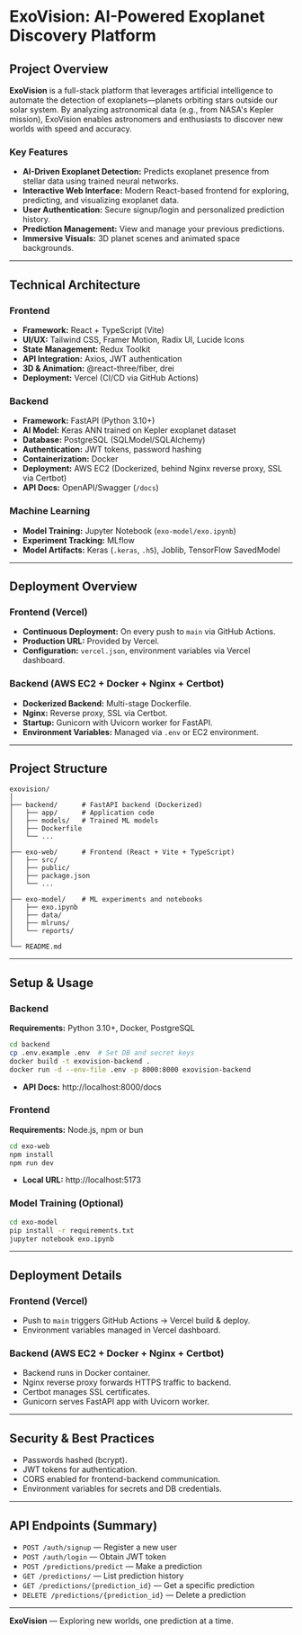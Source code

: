 # ExoVision: AI-Powered Exoplanet Discovery Platform

## Project Overview

**ExoVision** is a full-stack platform that leverages artificial intelligence to automate the detection of exoplanets—planets orbiting stars outside our solar system. By analyzing astronomical data (e.g., from NASA's Kepler mission), ExoVision enables astronomers and enthusiasts to discover new worlds with speed and accuracy.

### Key Features

- **AI-Driven Exoplanet Detection:** Predicts exoplanet presence from stellar data using trained neural networks.
- **Interactive Web Interface:** Modern React-based frontend for exploring, predicting, and visualizing exoplanet data.
- **User Authentication:** Secure signup/login and personalized prediction history.
- **Prediction Management:** View and manage your previous predictions.
- **Immersive Visuals:** 3D planet scenes and animated space backgrounds.

---

## Technical Architecture

### Frontend

- **Framework:** React + TypeScript (Vite)
- **UI/UX:** Tailwind CSS, Framer Motion, Radix UI, Lucide Icons
- **State Management:** Redux Toolkit
- **API Integration:** Axios, JWT authentication
- **3D & Animation:** @react-three/fiber, drei
- **Deployment:** Vercel (CI/CD via GitHub Actions)

### Backend

- **Framework:** FastAPI (Python 3.10+)
- **AI Model:** Keras ANN trained on Kepler exoplanet dataset
- **Database:** PostgreSQL (SQLModel/SQLAlchemy)
- **Authentication:** JWT tokens, password hashing
- **Containerization:** Docker
- **Deployment:** AWS EC2 (Dockerized, behind Nginx reverse proxy, SSL via Certbot)
- **API Docs:** OpenAPI/Swagger (`/docs`)

### Machine Learning

- **Model Training:** Jupyter Notebook (`exo-model/exo.ipynb`)
- **Experiment Tracking:** MLflow
- **Model Artifacts:** Keras (`.keras`, `.h5`), Joblib, TensorFlow SavedModel

---

## Deployment Overview

### Frontend (Vercel)

- **Continuous Deployment:** On every push to `main` via GitHub Actions.
- **Production URL:** Provided by Vercel.
- **Configuration:** `vercel.json`, environment variables via Vercel dashboard.

### Backend (AWS EC2 + Docker + Nginx + Certbot)

- **Dockerized Backend:** Multi-stage Dockerfile.
- **Nginx:** Reverse proxy, SSL via Certbot.
- **Startup:** Gunicorn with Uvicorn worker for FastAPI.
- **Environment Variables:** Managed via `.env` or EC2 environment.

---

## Project Structure

```
exovision/
│
├── backend/      # FastAPI backend (Dockerized)
│   ├── app/      # Application code
│   ├── models/   # Trained ML models
│   ├── Dockerfile
│   └── ...
│
├── exo-web/      # Frontend (React + Vite + TypeScript)
│   ├── src/
│   ├── public/
│   ├── package.json
│   └── ...
│
├── exo-model/    # ML experiments and notebooks
│   ├── exo.ipynb
│   ├── data/
│   ├── mlruns/
│   └── reports/
│
└── README.md
```

---

## Setup & Usage

### Backend

**Requirements:** Python 3.10+, Docker, PostgreSQL

```bash
cd backend
cp .env.example .env  # Set DB and secret keys
docker build -t exovision-backend .
docker run -d --env-file .env -p 8000:8000 exovision-backend
```

- **API Docs:** http://localhost:8000/docs

### Frontend

**Requirements:** Node.js, npm or bun

```bash
cd exo-web
npm install
npm run dev
```

- **Local URL:** http://localhost:5173

### Model Training (Optional)

```bash
cd exo-model
pip install -r requirements.txt
jupyter notebook exo.ipynb
```

---

## Deployment Details

### Frontend (Vercel)

- Push to `main` triggers GitHub Actions → Vercel build & deploy.
- Environment variables managed in Vercel dashboard.

### Backend (AWS EC2 + Docker + Nginx + Certbot)

- Backend runs in Docker container.
- Nginx reverse proxy forwards HTTPS traffic to backend.
- Certbot manages SSL certificates.
- Gunicorn serves FastAPI app with Uvicorn worker.

---

## Security & Best Practices

- Passwords hashed (bcrypt).
- JWT tokens for authentication.
- CORS enabled for frontend-backend communication.
- Environment variables for secrets and DB credentials.

---

## API Endpoints (Summary)

- `POST /auth/signup` — Register a new user
- `POST /auth/login` — Obtain JWT token
- `POST /predictions/predict` — Make a prediction
- `GET /predictions/` — List prediction history
- `GET /predictions/{prediction_id}` — Get a specific prediction
- `DELETE /predictions/{prediction_id}` — Delete a prediction

---

**ExoVision** — Exploring new worlds, one prediction at a time.